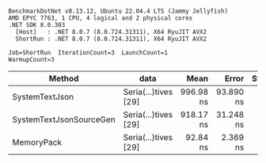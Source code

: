 ```

BenchmarkDotNet v0.13.12, Ubuntu 22.04.4 LTS (Jammy Jellyfish)
AMD EPYC 7763, 1 CPU, 4 logical and 2 physical cores
.NET SDK 8.0.303
  [Host]   : .NET 8.0.7 (8.0.724.31311), X64 RyuJIT AVX2
  ShortRun : .NET 8.0.7 (8.0.724.31311), X64 RyuJIT AVX2

Job=ShortRun  IterationCount=3  LaunchCount=1  
WarmupCount=3  

```
| Method                  | data                 | Mean      | Error     | StdDev   | Min       | Max         | Gen0   | Allocated |
|------------------------ |--------------------- |----------:|----------:|---------:|----------:|------------:|-------:|----------:|
| SystemTextJson          | Seria(...)tives [29] | 996.98 ns | 93.890 ns | 5.146 ns | 993.76 ns | 1,002.91 ns | 0.0038 |     464 B |
| SystemTextJsonSourceGen | Seria(...)tives [29] | 918.17 ns | 31.248 ns | 1.713 ns | 916.49 ns |   919.92 ns | 0.0067 |     568 B |
| MemoryPack              | Seria(...)tives [29] |  92.84 ns |  2.369 ns | 0.130 ns |  92.70 ns |    92.95 ns | 0.0014 |     120 B |
